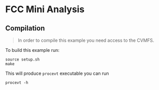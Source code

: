 # FCC Mini Analysis

## Compilation

> In order to compile this example you need access to the CVMFS.

To build this example run:
```
source setup.sh
make
```

This will produce `procevt` executable you can run
```
procevt -h
```
